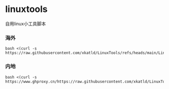 # linuxtools
自用linux小工具脚本
### 海外
~~~
bash <(curl -s https://raw.githubusercontent.com/xkatld/LinuxTools/refs/heads/main/LinuxTools.sh)
~~~
### 内地
~~~
bash <(curl -s https://www.ghproxy.cn/https://raw.githubusercontent.com/xkatld/LinuxTools/refs/heads/main/LinuxTools.sh)
~~~
